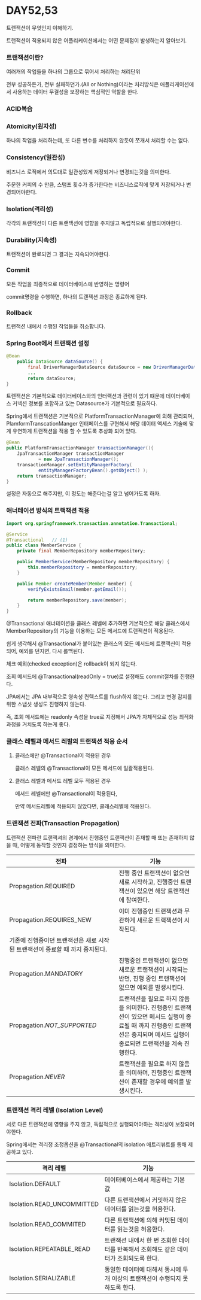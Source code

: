 # DAY52,53

트랜잭션이 무엇인지 이해하기.

트랜잭션이 적용되지 않은 어플리케이션에서는 어떤 문제점이 발생하는지 알아보기.

### 트랜잭션이란?

여러개의 작업들을 하나의 그룹으로 묶어서 처리하는 처리단위

전부 성공하든가, 전부 실패하던가.(All or Nothing)이라는 처리방식은 애플리케이션에서 사용하는 데이터 무결성을 보장하는 핵심적인 역할을 한다.

### ACID복습

### Atomicity(원자성)

하나의 작업을 처리하는데,  또 다른 변수를 처리하지 않듯이 쪼개서 처리할 수는 없다.

### Consistency(일관성)

비즈니스 로직에서 의도대로 일관성있게 저장되거나 변경되는것을 의미한다.

주문한 커피의 수 만큼, 스탬프 횟수가 증가한다는 비즈니스로직에 맞게 저장되거나 변경되어야한다.

### Isolation(격리성)

각각의 트랜잭션이 다른 트랜잭션에 영향을 주지않고 독립적으로 실행되어야한다.

### Durability(지속성)

트랜잭션이 완료되면 그 결과는 지속되어야한다.

### Commit

모든 작업을 최종적으로 데이터베이스에 반영하는 명령어

commit명령을 수행하면, 하나의 트랜젝션 과정은 종료하게 된다.

### Rollback

트랜잭션 내에서 수행된 작업들을 취소합니다.

### Spring Boot에서 트랜잭션 설정

```java
@Bean
    public DataSource dataSource() {
        final DriverManagerDataSource dataSource = new DriverManagerDataSource();
		...
        return dataSource;
}
```

트랜잭션은 기본적으로 데이터베이스와의 인터랙션과 관련이 있기 떄문에 데이터베이스 커넥션 정보를 포함하고 있는 Datasource가 기본적으로 필요하다.

Spring에서 트랜잭션은 기본적으로 PlatformTransactionManager에 의해 관리되며, PlamformTranscationManger 인터페이스를 구현해서 해당 데이터 액세스 기술에 맞게 유연하게 트랜잭션을 적용 할 수 있도록 추상화 되어 있다.

```java
@Bean
public PlatformTransactionManager transactionManager(){
    JpaTransactionManager transactionManager
            = new JpaTransactionManager();
    transactionManager.setEntityManagerFactory(
            entityManagerFactoryBean().getObject() );
    return transactionManager;
}
```

설정은 자동으로 해주지만, 이 정도는 해준다는걸 알고 넘어가도록 하자.

### 애너테이션 방식의 트랙잭션 적용

```java
import org.springframework.transaction.annotation.Transactional;

@Service
@Transactional   // (1)
public class MemberService {
    private final MemberRepository memberRepository;

    public MemberService(MemberRepository memberRepository) { 
        this.memberRepository = memberRepository;
    }

    public Member createMember(Member member) {
        verifyExistsEmail(member.getEmail());

        return memberRepository.save(member);
    }
}
```

@Transactional 애너테이션을 클래스 레벨에 추가하면 기본적으로 해당 클래스에서 MemberRepository의 기능을 이용하는 모든 메서드에 트랜잭션이 적용된다.

쉽게 생각해서 @Transactional가 붙어있는 클래스의 모든 메서드에 트랜잭션이 적용되어, 예외를 던지면, 다시 롤백된다.

체크 예외(checked exception)은 rollback이 되지 않는다.

조회 메서드에 @Transactional(readOnly = true)로 설정해도 commit절차를 진행한다.

JPA에서는 JPA 내부적으로 영속성 컨텍스트를 flush하지 않는다. 그리고 변경 감지를 위한 스냅샷 생성도 진행하지 않는다.

즉, 조회 메서드에는 readonly 속성을 true로 지정해서 JPA가 자체적으로 성능 최적화 과정을 거치도록 하는게 좋다.

### 클래스 레벨과 메서드 레발의 트랜잭션 적용 순서

1. 클래스에만 @Transactional이 적용된 경우
    
    클래스 레벨의 @Transactional이 모든 메서드에 일괄적용된다.
    
2. 클래스 레벨과 메서드 레벨 모두 적용된 경우
    
    메서드 레벨에만 @Transactional이 적용된다,
    
    만약 메서드레벨에 적용되지 않았다면, 클래스레벨에 적용된다.
    

### 트랜잭션 전파(Transaction Propagation)

트랜잭션 전파란 트랜잭셔의 경계에서 진행중인 트랜잭션이 존재할 때 또는 존재하지 않을 때, 어떻게 동작할 것인지 결정하는 방식을 의미한다.

| 전파 | 기능 |
| --- | --- |
| Propagation.REQUIRED | 진행 중인 트랜잭션이 없으면 새로 시작하고, 진행중인 트랜잭션이 있으면 해당 트랜잭션에 참여한다. |
| Propagation.REQUIRES_NEW | 이미 진행중인 트랜잭션과 무관하게 새로운 트랙잭션이 시작된다.
기존에 진행중이던 트랜잭션은 새로 시작된 트랜잭션이 종료할 때 까지 중지된다. |
| Propagation.MANDATORY | 진행중인 트랜잭션이 없으면 새로운 트랜잭션이 시작되는 반면, 진행 중인 트랜잭션이 없으면 예외를 발생시킨다. |
| Propagation.*NOT_SUPPORTED* | 트랜잭션을 필요로 하지 않음을 의미한다. 진행중인 트랜잭션이 있으면 메서드 실행이 종료될 때 까지 진행중인 트랜잭션은 중지되며 메서드 실행이 종료되면 트랜잭션을 계속 진행한다. |
| Propagation.*NEVER* | 트랜잭션을 필요로 하지 않음을 의미하며, 진행중인 트랜잭션이 존재할 경우에 예외를 발생시킨다. |

### 트랜잭션 격리 레벨 (Isolation Level)

서로 다른 트랜잭션에 영향을 주지 않고, 독립적으로 실행되어야하는 격리성이 보장되어야한다.

Spring에서는 격리정 조정옵션을 @Transactional의 isolation 애트리뷰트를 통해 제공하고 있다.

| 격리 레벨 | 기능 |
| --- | --- |
| Isolation.DEFAULT | 데이터베이스에서 제공하는 기본 값 |
| Isolation.READ_UNCOMMITTED | 다른 트랜잭션에서 커밋하지 않은 데이터를 읽는것을 허용한다. |
| Isolation.READ_COMMITED | 다른 트랜잭션에 의해 커밋된 데이터를 읽는것을 허용한다. |
| Isolation.REPEATABLE_READ | 트랜잭션 내에서 한 번 조회한 데이터를 반복해서 조회해도 같은 데이터가 조회되도록 한다. |
| Isolation.SERIALIZABLE | 동일한 데이터에 대해서 동시에 두개 이상의 트랜잭션이 수행되지 못하도록 한다. |
